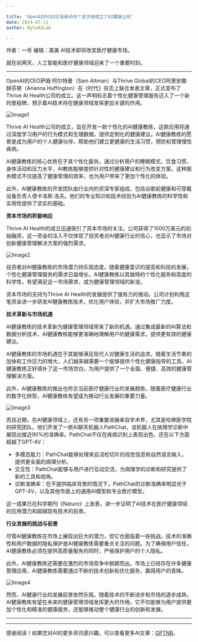 ```yaml
---

title: 'OpenAI的CEO又有新动作？这次他成立了AI健康公司'
date: 2024-07-11
author: ByteAILab

---
```


作者：一号
编辑：美美
AI技术即将改变医疗健康市场。

就在前两天，人工智能和医疗健康领域迎来了一个重要时刻。

---
OpenAI的CEO萨姆·阿尔特曼（Sam Altman）与Thrive Global的CEO阿里安娜·赫芬顿（Arianna Huffington）在《时代》杂志上联合发表文章，正式宣布了Thrive AI Health公司的成立。这一声明标志着个性化健康管理服务迈入了一个新的里程碑，预示着AI技术将在健康领域发挥更加关键的作用。

![Image1](http://www.jesonc.com/Fs6_ZmqL7mW8kx-nkBO8JmRELDRB)

Thrive AI Health公司的成立，旨在开发一款个性化的AI健康教练，这款应用将通过深度学习用户的行为模式和生理数据，提供定制化的健康建议。AI健康教练的愿景是成为用户的个人健康伙伴，帮助他们建立更健康的生活习惯，预防和管理慢性疾病。

AI健康教练的核心优势在于其个性化服务。通过分析用户的睡眠模式、饮食习惯、身体活动和压力水平，AI教练能够提供针对性的健康建议和行为改变方案。这种服务模式不仅提高了健康管理的效率，也为用户带来了更加个性化的体验。

此外，AI健康教练的开发团队由行业内的资深专家组成，包括谷歌前健康和可穿戴设备负责人德卡洛斯·洛夫。他们的专业知识和技术经验为AI健康教练的科学性和实用性提供了坚实的基础。

**资本市场的积极响应**

Thrive AI Health的成立迅速吸引了资本市场的关注。公司获得了1500万美元的初始融资，这一资金的注入不仅体现了投资者对AI健康行业的信心，也显示了市场对创新健康管理解决方案的强烈需求。

![Image2](http://www.jesonc.com/FiB2jr7nkdf-RseeV6nDfJguTOjq)

投资者对AI健康教练的市场潜力持乐观态度。随着健康意识的提高和科技的发展，个性化健康管理服务的需求日益增长。AI健康教练以其独特的个性化服务和高度的科学性，有望满足这一市场需求，成为健康管理领域的新宠。

资本市场的支持为Thrive AI Health的发展提供了强有力的推动。公司计划利用这笔资金进一步研发AI健康教练技术，优化用户体验，并扩大市场推广力度。

**技术革新与市场机遇**

AI健康教练的技术革新为健康管理领域带来了新的机遇。通过集成最新的AI算法和数据分析技术，AI健康教练能够更准确地理解用户的健康需求，提供更有效的健康建议。

AI健康教练的市场机遇在于其能够满足现代人对健康生活的追求。随着生活节奏的加快和工作压力的增大，人们越来越需要一个能够提供个性化健康指导的工具。AI健康教练正好填补了这一市场空白，为用户提供了一个全面、便捷、高效的健康管理解决方案。

此外，AI健康教练的推出也符合当前医疗健康行业的发展趋势。随着医疗健康行业的数字化转型，AI健康教练有望成为推动行业发展的重要力量。

![Image3](http://www.jesonc.com/Fvr8e8hS0g1W4S9cOp1M2upgPjmN)

而且近期，在AI健康领域上，还有另一项重要进展来自学术界，尤其是哈佛医学院的研究团队。他们开发了一款AI聊天机器人PathChat，该机器人在病理学诊断中展现出接近90%的准确率。PathChat不仅在疾病识别上表现出色，还在以下方面超越了GPT-4V：

- 多模态能力：PathChat能够处理来自活检切片的视觉信息和自然语言输入，提供更全面的病理分析。
- 交互性：PathChat能够与用户进行互动交流，为病理学的诊断和研究提供了新的工具和视角。
- 诊断准确率：在不提供临床背景的情况下，PathChat的诊断准确率明显优于GPT-4V，以及其他市面上的通用AI模型和专业医疗模型。

这一成果已在科学期刊《Nature》上发表，进一步证明了AI技术在医疗健康领域的应用潜力和超越现有技术的前景。

**行业发展的挑战与前景**

尽管AI健康教练在市场上展现出巨大的潜力，但它也面临着一些挑战。技术的准确性和用户数据的隐私保护是AI健康教练需要重点关注的问题。为了确保用户信任，AI健康教练必须在提供高质量服务的同时，严格保护用户的个人隐私。

此外，AI健康教练还需要在激烈的市场竞争中脱颖而出。市场上已经存在许多健康管理应用，AI健康教练需要通过不断的技术创新和优化服务，赢得用户的青睐。

![Image4](http://www.jesonc.com/FjhOgBF7QI_HnpWElcMXYq41Xy6c)

然而，AI健康行业的发展前景依然乐观。随着技术的不断进步和市场的逐步成熟，AI健康教练有望在未来的健康管理领域发挥更大的作用。它不仅能够为用户提供更加个性化和精准的健康服务，还能够推动整个健康行业的创新和发展。

---
---
感谢阅读！如果您对AI的更多资讯感兴趣，可以查看更多AI文章：[GPTNB](https://gptnb.com)。